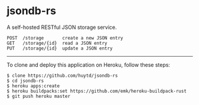 # jsondb-rs

A self-hosted RESTful JSON storage service.

```
POST  /storage       create a new JSON entry
GET   /storage/{id}  read a JSON entry
PUT   /storage/{id}  update a JSON entry
```

---

To clone and deploy this application on Heroku, follow these steps:

```
$ clone https://github.com/huytd/jsondb-rs
$ cd jsondb-rs
$ heroku apps:create
$ heroku buildpacks:set https://github.com/emk/heroku-buildpack-rust
$ git push heroku master
```